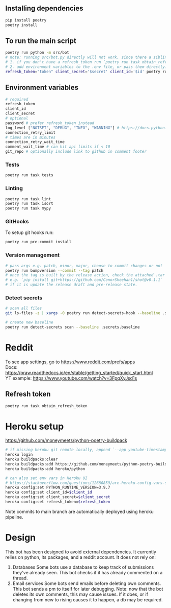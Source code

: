 ## Installing dependencies
```bash
pip install poetry
poetry install
```

## To run the main script
```bash
poetry run python -m src/bot
# note: running src/bot.py directly will not work, since there a sibling modules which rely on each other (src.utils imports src.data)
# 1. if you don't have a refresh_token run `poetry run task obtain_refresh_token`
# 2. add environment variables to the .env file, or pass them directly. e.g.
refresh_token="token" client_secret='$secret' client_id='$id' poetry run python -m src/bot
```

## Environment variables
```bash
# required
refresh_token
client_id
client_secret
# optional
password # prefer refresh_token instead
log_level ["NOTSET", "DEBUG", "INFO", "WARNING"] # https://docs.python.org/3/library/logging.html#levels
connection_retry_limit
# times are in minutes
connection_retry_wait_time
comment_wait_time # can hit api limits if < 10
git_repo # optionally include link to github in comment footer
```

### Tests
```bash
poetry run task tests
```

### Linting
```bash
poetry run task lint
poetry run task isort
poetry run task mypy
```

### GitHooks
To setup git hooks run:
```bash
poetry run pre-commit install
```

### Version management
```bash
# pass args e.g. patch, minor, major, choose to commit changes or not
poetry run bumpversion --commit --tag patch
# once the tag is built by the release action, check the attached .tar is installable.
# e.g. `pip install git+https://github.com/ConorSheehan1/shot@v0.1.1`
# if it is update the release draft and pre-release state.
```
### Detect secrets
```bash
# scan all files
git ls-files -z | xargs -0 poetry run detect-secrets-hook --baseline .secrets.baseline

# create new baseline
poetry run detect-secrets scan --baseline .secrets.baseline
```

# Reddit
To see app settings, go to https://www.reddit.com/prefs/apps  
Docs: https://praw.readthedocs.io/en/stable/getting_started/quick_start.html  
YT example: https://www.youtube.com/watch?v=3FpqXyJsd1s

## Refresh token
```bash
poetry run task obtain_refresh_token
```

# Heroku setup
https://github.com/moneymeets/python-poetry-buildpack
```bash
# if missing heroku git remote locally, append `--app youtube-timestamp-reddit-bot`
heroku login
heroku buildpacks:clear
heroku buildpacks:add https://github.com/moneymeets/python-poetry-buildpack.git
heroku buildpacks:add heroku/python

# can also set env vars in Heroku UI
# https://stackoverflow.com/questions/12680859/are-heroku-config-vars-safe-for-sensitive-information
heroku config:set PYTHON_RUNTIME_VERSION=3.9.7
heroku config:set client_id=$client_id
heroku config:set client_secret=$client_secret
heroku config:set refresh_token=$refresh_token
```

Note commits to main branch are automatically deployed using heroku pipeline.

# Design
This bot has been designed to avoid external dependencies.
It currently relies on python, its packages, and a reddit account.
It does not rely on:
1. Databases
  Some bots use a database to keep track of submissions they've already seen.
  This bot checks if it has already commented on a thread.
2. Email services
  Some bots send emails before deleting own comments.
  This bot sends a pm to itself for later debugging.
  Note: now that the bot deletes its own comments, this may cause issues.
  If it does, or if changing from new to rising causes it to happen, a db may be required.
